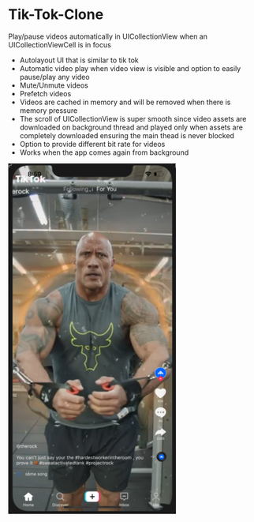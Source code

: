 # Tik-Tok-Clone

Play/pause videos automatically in UICollectionView when an UICollectionViewCell is in focus

* Autolayout UI that is similar to tik tok
* Automatic video play when video view is visible and option to easily pause/play any video
* Mute/Unmute videos
* Prefetch videos
* Videos are cached in memory and will be removed when there is memory pressure
* The scroll of UICollectionView is super smooth since video assets are downloaded on background thread and played only when assets are 
completely downloaded ensuring the main thead is never blocked
* Option to provide different bit rate for videos
* Works when the app comes again from background

<img src="files/tik.png" width="340">
